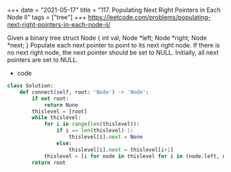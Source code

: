 +++
date = "2021-05-17"
title = "117. Populating Next Right Pointers in Each Node II"
tags = ["tree"]
+++
https://leetcode.com/problems/populating-next-right-pointers-in-each-node-ii/

Given a binary tree
struct Node { int val; Node *left; Node *right; Node *next; }
Populate each next pointer to point to its next right node. If there is no next right node, the next pointer should be set to NULL.
Initially, all next pointers are set to NULL.

- code
```py
class Solution:
    def connect(self, root: 'Node') -> 'Node':
        if not root:
            return None
        thislevel = [root]
        while thislevel:
            for i in range(len(thislevel)):
                if i == len(thislevel)-1:
                    thislevel[i].next = None
                else:
                    thislevel[i].next = thislevel[i+1]
            thislevel = [i for node in thislevel for i in (node.left, node.right) if i]
        return root
```
